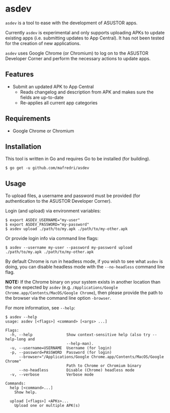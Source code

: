 # asdev

`asdev` is a tool to ease with the development of ASUSTOR apps.

Currently `asdev` is experimental and only supports uploading APKs to update existing apps (i.e. submitting updates to App Central). It has not been tested for the creation of new applications.

`asdev` uses Google Chrome (or Chromium) to log on to the ASUSTOR Developer Corner and perform the necessary actions to update apps.

## Features

* Submit an updated APK to App Central
    * Reads changelog and description from APK and makes sure the fields are up-to-date
    * Re-applies all current app categories

## Requirements

* Google Chrome or Chromium

## Installation

This tool is written in Go and requires Go to be installed (for building).

```console
$ go get -u github.com/mafredri/asdev
```

## Usage

To upload files, a username and password must be provided (for authentication to the ASUSTOR Developer Corner).

Login (and upload) via environment variables:

```console
$ export ASDEV_USERNAME="my-user"
$ export ASDEV_PASSWORD="my-password"
$ asdev upload ./path/to/my.apk ./path/to/my-other.apk
```

Or provide login info via command line flags:

```console
$ asdev --username my-user --password my-password upload ./path/to/my.apk ./path/to/my-other.apk
```

By default Chrome is run in headless mode, if you wish to see what `asdev` is doing, you can disable headless mode with the `--no-headless` command line flag.

**NOTE:** If the Chrome binary on your system exists in another location than the one expected by `asdev` (e.g. `/Applications/Google Chrome.app/Contents/MacOS/Google Chrome`), then please provide the path to the browser via the command line option `-browser`.

For more information, see `--help`:

```console
$ asdev --help
usage: asdev [<flags>] <command> [<args> ...]

Flags:
  -h, --help               Show context-sensitive help (also try --help-long and
                           --help-man).
  -u, --username=USERNAME  Username (for login)
  -p, --password=PASSWORD  Password (for login)
      --browser="/Applications/Google Chrome.app/Contents/MacOS/Google Chrome"
                           Path to Chrome or Chromium binary
      --no-headless        Disable (Chrome) headless mode
  -v, --verbose            Verbose mode

Commands:
  help [<command>...]
    Show help.

  upload [<flags>] <APKs>...
    Upload one or multiple APK(s)
```
